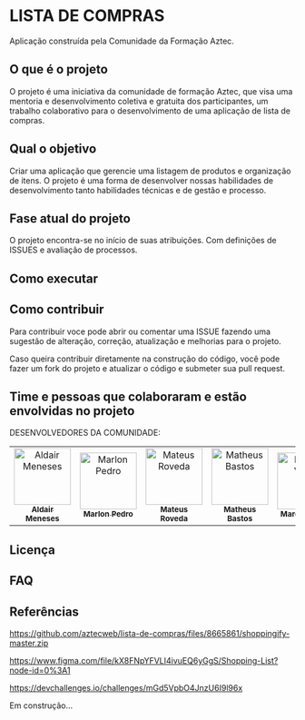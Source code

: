 # LISTA DE COMPRAS

Aplicação construída pela Comunidade da Formação Aztec.

## O que é o projeto

O projeto é uma iniciativa da comunidade de formação Aztec, que visa uma mentoria e desenvolvimento coletiva e gratuita dos participantes,
um trabalho colaborativo para o desenvolvimento de uma aplicação de lista de compras.


## Qual o objetivo

Criar uma aplicação que gerencie uma listagem de produtos e organização de itens. O projeto é uma forma de desenvolver nossas
habilidades de desenvolvimento tanto habilidades técnicas e de gestão e processo.

## Fase atual do projeto

O projeto encontra-se no início de suas atribuições. Com definições de ISSUES e avaliação de processos.


## Como executar


## Como contribuir

Para contribuir voce pode abrir ou comentar uma ISSUE fazendo uma sugestão de alteração, correção, atualização e melhorias para o projeto.

Caso queira contribuir diretamente na construção do código, você pode fazer um fork do projeto e atualizar o código e submeter sua pull request.

## Time e pessoas que colaboraram e estão envolvidas no projeto

DESENVOLVEDORES DA COMUNIDADE:

<table>
  <tr>
    <td align="center"><a href="https://github.com/aldair-meneses"><img src="https://avatars.githubusercontent.com/u/81881279?v=4" width="100px;" alt="Aldair Meneses"/><br /><sub><b>Aldair Meneses</b></sub></a><br /></td>
    <td align="center"><a href="https://github.com/marlonpedro"><img src="https://avatars.githubusercontent.com/u/88408608?v=4" width="100px;" alt="Marlon Pedro"/><br /><sub><b>Marlon Pedro</b></sub></a><br /></td>
    <td align="center"><a href="https://github.com/mateusrovedaa"><img src="https://avatars.githubusercontent.com/u/22747307?v=4" width="100px;" alt="Mateus Roveda"/><br /><sub><b>Mateus Roveda</b></sub></a><br /></td>
    <td align="center"><a href="https://github.com/mblithium"><img src="https://avatars.githubusercontent.com/u/6350505?v=4" width="100px;" alt="Matheus Bastos"/><br /><sub><b>Matheus Bastos</b></sub></a><br /></td>
    <td align="center"><a href="https://github.com/marcosvile"><img src="https://avatars.githubusercontent.com/u/87045821?v=4" width="100px;" alt="Marcos Vilela"/><br /><sub><b>Marcos Vilela</b></sub></a><br /></td>
    <td align="center"><a href="https://github.com/JoaoPedro-Sampaio"><img src="https://avatars.githubusercontent.com/u/87131266?v=4" width="100px;" alt="João Pedro"/><br /><sub><b>João Pedro</b></sub></a><br /></td>
    <td align="center"><a href="https://github.com/RaisaSampaio"><img src="https://avatars.githubusercontent.com/u/105328695?v=4" width="100px;" alt="Raisa Sampaio"/><br /><sub><b>Raisa Sampaio</b></sub></a><br /></td>
  </tr>
 </table>  


## Licença


## FAQ


## Referências

https://github.com/aztecweb/lista-de-compras/files/8665861/shoppingify-master.zip

https://www.figma.com/file/kX8FNpYFVLI4ivuEQ6yGgS/Shopping-List?node-id=0%3A1

https://devchallenges.io/challenges/mGd5VpbO4JnzU6I9l96x


Em construção...
